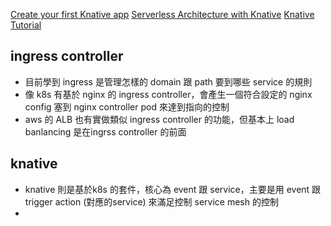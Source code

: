 [Create your first Knative app](https://opensource.com/article/20/11/knative)
[Serverless Architecture with Knative](https://www.baeldung.com/ops/knative-serverless)
[Knative Tutorial](https://redhat-developer-demos.github.io/knative-tutorial/knative-tutorial/index.html)
## ingress controller
- 目前學到 ingress 是管理怎樣的 domain 跟 path 要到哪些 service  的規則
- 像 k8s 有基於 nginx 的 ingress controller，會產生一個符合設定的 nginx config 塞到 nginx controller pod 來達到指向的控制
- aws 的 ALB 也有實做類似 ingress controller 的功能，但基本上 load banlancing 是在ingrss controller 的前面

## knative
- knative 則是基於k8s 的套件，核心為 event 跟 service，主要是用 event 跟 trigger action (對應的service) 來滿足控制 service mesh 的控制
- 
